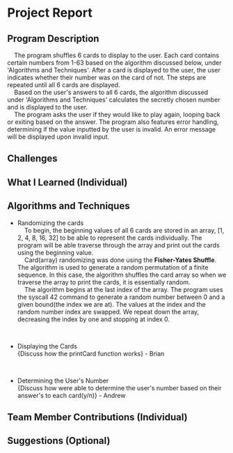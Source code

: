 # Project Report

## Program Description
&nbsp;&nbsp;&nbsp;&nbsp;The program shuffles 6 cards to display to the user. Each card contains certain numbers from 1-63 based on the algorithm discussed below, under 'Algorithms and Techniques'. After a card is displayed to the user, the user indicates whether their number was on the card of not. The steps are repeated until all 6 cards are displayed.  
&nbsp;&nbsp;&nbsp;&nbsp;Based on the user's answers to all 6 cards, the algorithm discussed under 'Algorithms and Techniques' calculates the secretly chosen number and is displayed to the user.  
&nbsp;&nbsp;&nbsp;&nbsp;The program asks the user if they would like to play again, looping back or exiting based on the answer. The program also features error handling, determining if the value inputted by the user is invalid. An error message will be displayed upon invalid input.

## Challenges

## What I Learned (Individual)

## Algorithms and Techniques
- Randomizing the cards  
&nbsp;&nbsp;&nbsp;&nbsp;To begin, the beginning values of all 6 cards are stored in an array, [1, 2, 4, 8, 16, 32] to be able to represent the cards individually. The program will be able traverse through the array and print out the cards using the beginning value.  
&nbsp;&nbsp;&nbsp;&nbsp;Card(array) randomizing was done using the **Fisher-Yates Shuffle**. The algorithm is used to generate a random permutation of a finite sequence. In this case, the algorithm shuffles the card array so when we traverse the array to print the cards, it is essentially random.  
&nbsp;&nbsp;&nbsp;&nbsp;The algorithm begins at the last index of the array. The program uses the syscall 42 command to generate a random number between 0 and a given bound(the index we are at). The values at the index and the random number index are swapped. We repeat down the array, decreasing the index by one and stopping at index 0. 
<br/>

- Displaying the Cards  
{Discuss how the printCard function works} - Brian
<br/>

- Determining the User's Number  
{Discuss how were able to determine the user's number based on their answer's to each card(y/n)} - Andrew  

## Team Member Contributions (Individual)

## Suggestions (Optional)

